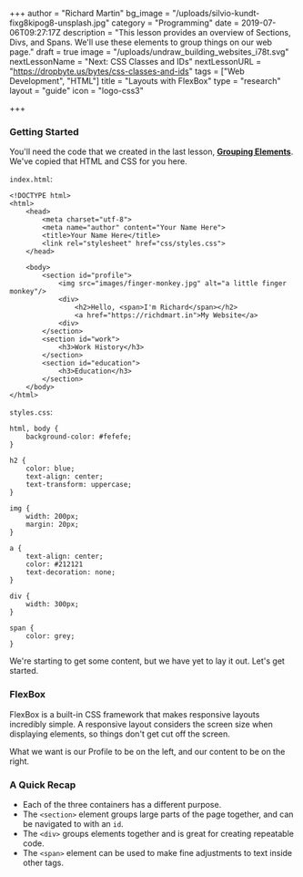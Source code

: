 +++
author = "Richard Martin"
bg_image = "/uploads/silvio-kundt-fixg8kipog8-unsplash.jpg"
category = "Programming"
date = 2019-07-06T09:27:17Z
description = "This lesson provides an overview of Sections, Divs, and Spans. We'll use these elements to group things on our web page."
draft = true
image = "/uploads/undraw_building_websites_i78t.svg"
nextLessonName = "Next: CSS Classes and IDs"
nextLessonURL = "https://dropbyte.us/bytes/css-classes-and-ids"
tags = ["Web Development", "HTML"]
title = "Layouts with FlexBox"
type = "research"
layout = "guide"
icon = "logo-css3"

+++
### Getting Started

You'll need the code that we created in the last lesson, [**Grouping Elements**](https://dropbyte.us/bytes/grouping-elements/). We've copied that HTML and CSS for you here.

`index.html`:

    <!DOCTYPE html>
    <html>
        <head>
            <meta charset="utf-8">
            <meta name="author" content="Your Name Here">
            <title>Your Name Here</title>
            <link rel="stylesheet" href="css/styles.css">
        </head>
    
        <body>
            <section id="profile">
    			<img src="images/finger-monkey.jpg" alt="a little finger monkey"/>
                <div>
                    <h2>Hello, <span>I'm Richard</span></h2>
                    <a href="https://richdmart.in">My Website</a>
                <div>
            </section>
            <section id="work">
                <h3>Work History</h3>
            </section>
            <section id="education">
                <h3>Education</h3>
            </section>
        </body>
    </html>

`styles.css`:

    html, body {
        background-color: #fefefe;
    }
    
    h2 {
        color: blue;
        text-align: center;
        text-transform: uppercase;
    }
    
    img {
        width: 200px;
        margin: 20px;
    }
    
    a {
        text-align: center;
        color: #212121
        text-decoration: none;
    }
    
    div {
        width: 300px;
    }
    
    span {
        color: grey;
    }

We're starting to get some content, but we have yet to lay it out. Let's get started.

### FlexBox

FlexBox is a built-in CSS framework that makes responsive layouts incredibly simple. A responsive layout considers the screen size when displaying elements, so things don't get cut off the screen.

What we want is our Profile to be on the left, and our content to be on the right. 

### A Quick Recap

* Each of the three containers has a different purpose.
* The `<section>` element groups large parts of the page together, and can be navigated to with an `id`.
* The `<div>` groups elements together and is great for creating repeatable code.
* The `<span>` element can be used to make fine adjustments to text inside other tags.